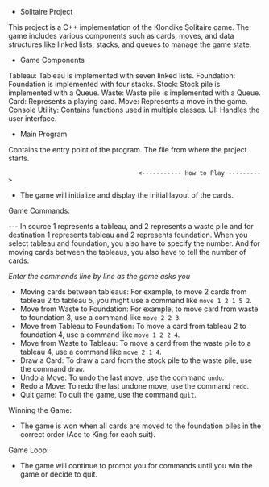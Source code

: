 - Solitaire Project

This project is a C++ implementation of the Klondike Solitaire game. The game includes various components such as cards, moves, and data structures like linked lists, stacks, and queues to manage the game state.

- Game Components

Tableau: Tableau is implemented with seven linked lists.
Foundation: Foundation is implemented with four stacks.
Stock: Stock pile is implemented with a Queue.
Waste: Waste pile is implemented with a Queue.
Card: Represents a playing card.
Move: Represents a move in the game.
Console Utility: Contains functions used in multiple classes.
UI: Handles the user interface.

- Main Program

Contains the entry point of the program. The file from where the project starts.


                                        <----------- How to Play --------->

- The game will initialize and display the initial layout of the cards.

Game Commands:

   --- In source 1 represents a tableau, and 2 represents a waste pile and for destination 1 represents tableau and 2 represents foundation. When you select tableau and foundation, you also have to specify the number. And for moving cards between the tableaus, you also have to tell the number of cards.
    
   *Enter the commands line by line as the game asks you*

   - Moving cards between tableaus: For example, to move 2 cards from tableau 2 to tableau 5, you might use a command like `move 1 2 1 5 2`.
   - Move from Waste to Foundation: For example, to move card from waste to foundation 3, use a command like `move 2 2 3`.
   - Move from Tableau to Foundation: To move a card from tableau 2 to foundation 4, use a command like `move 1 2 2 4`.
   - Move from Waste to Tableau: To move a card from the waste pile to a tableau 4, use a command like `move 2 1 4`.
   - Draw a Card: To draw a card from the stock pile to the waste pile, use the command `draw`.
   - Undo a Move: To undo the last move, use the command `undo`.
   - Redo a Move: To redo the last undone move, use the command `redo`.
   - Quit game: To quit the game, use the command `quit`.

Winning the Game:
   - The game is won when all cards are moved to the foundation piles in the correct order (Ace to King for each suit).

Game Loop:
   - The game will continue to prompt you for commands until you win the game or decide to quit.
